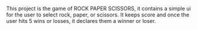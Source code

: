 This project is the game of ROCK PAPER SCISSORS, it contains a simple ui for the user to select rock, paper, or scissors.  It keeps score and once the user hits 5 wins or losses, it declares them a winner or loser.
